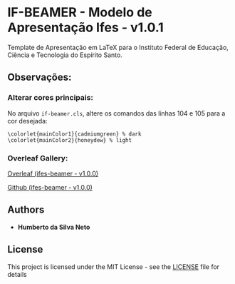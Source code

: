 # IF-BEAMER - Modelo de Apresentação Ifes - v1.0.1

Template de Apresentação em LaTeX para o Instituto Federal de Educação, Ciência e Tecnologia do Espírito Santo.

## Observações:

### Alterar cores principais:

No arquivo `if-beamer.cls`, altere os comandos das linhas 104 e 105 para a cor desejada:
```
\colorlet{mainColor1}{cadmiumgreen} % dark
\colorlet{mainColor2}{honeydew} % light
```

### Overleaf Gallery:

[Overleaf (ifes-beamer - v1.0.0)](https://www.overleaf.com/latex/templates/presentation-template/fzswgwtncpcg)

[Github (ifes-beamer - v1.0.0)](https://github.com/hsneto/ifes-beamer)

## Authors

* **Humberto da Silva Neto**

## License

This project is licensed under the MIT License - see the [LICENSE](https://github.com/hsneto/if-beamer/blob/master/LICENSE) file for details
